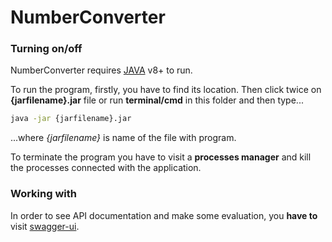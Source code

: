 ﻿
# NumberConverter

### Turning on/off
NumberConverter requires [JAVA](https://www.java.com/pl/download/) v8+ to run.

To run the program, firstly, you have to find its location.
Then click twice on **{jarfilename}.jar** file or run **terminal/cmd** in this folder and then type...
```sh
java -jar {jarfilename}.jar
```
...where *{jarfilename}* is name of the file with program.

To terminate the program you have to visit a **processes manager** and kill the processes connected with the application.

### Working with
In order to see API documentation and make some evaluation, you **have to** visit [swagger-ui](http://localhost:8080/swagger-ui.html#/).


